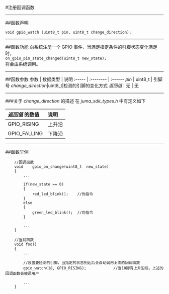 #注册回调函数
***
##函数声明
```
void gpio_watch (uint8_t pin, uint8_t change_direction);
```

***
##函数功能
向系统注册一个 GPIO 事件，当满足指定条件的引脚状态变化满足时，  
`on_gpio_pin_state_changed(uint8_t new_state);`  
将会由系统调用。

***
##函数参数
参数    | 数据类型   | 说明
:----- | :-------- | :------
*pin*    | uint8_t  | 引脚号
*change_direction*|uint8_t|检测的引脚的变化方式
*返回值*  | 无    | 无

***
###关于 *change_direction* 的描述
在 *juma_sdk_types.h* 中有定义如下

*返回值* 的数值|说明
:-------- | :------
GPIO_RISING | 上升沿
GPIO_FALLING| 下降沿

***
##函数举例
```
	//回调函数
	void	gpio_on_change(uint8_t  new_state)
	{
		...
		
		if(new_state == 0)
		{
			red_led_blink();	//伪指令
		}
		else
		{
			green_led_blink();	//伪指令
		}
		
		...
	}
	
	//当前函数
	void foo()
	{
		...
		
		//设置要检测的引脚，当指定的状态到达后会自动调用上面的回调函数
		gpio_watch(18, GPIO_RISING);			//当18脚有上升沿后，上述的回调函数会被调用户
		
		...
	}

```